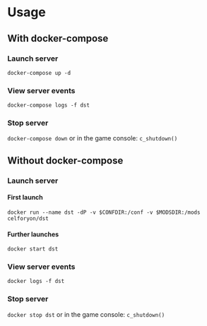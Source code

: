 # Usage
## With docker-compose
### Launch server
`docker-compose up -d`

### View server events
`docker-compose logs -f dst`

### Stop server
`docker-compose down`
or in the game console: `c_shutdown()`

## Without docker-compose
### Launch server
#### First launch
`docker run --name dst -dP -v $CONFDIR:/conf -v $MODSDIR:/mods celforyon/dst`

#### Further launches
`docker start dst`

### View server events
`docker logs -f dst`

### Stop server
`docker stop dst`
or in the game console: `c_shutdown()`
